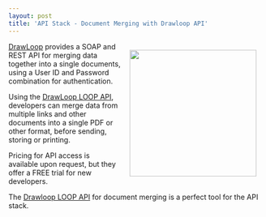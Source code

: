 ```yaml
---
layout: post
title: 'API Stack - Document Merging with Drawloop API'
---
```

<p><a href="/admin/Blog/"><img style="padding: 15px;" src="http://kinlane-productions.s3.amazonaws.com/mimeo/drawloop/Drawloop-Logo.jpg" alt="" width="250" align="right" /></a><a href="/admin/Blog/">DrawLoop</a> provides a SOAP and REST API for merging data together into a single documents, using a User ID and Password combination for authentication.</p>
<p>Using the <a href="/admin/Blog/">DrawLoop LOOP API</a>, developers can merge data from multiple links and other documents into a single PDF or other format, before sending, storing or printing.</p>
<p>Pricing for API access is available upon request, but they offer a FREE trial for new developers.</p>
<p>The <a href="/admin/Blog/">Drawloop LOOP API</a> for document merging is a perfect tool for the API stack.</p>
